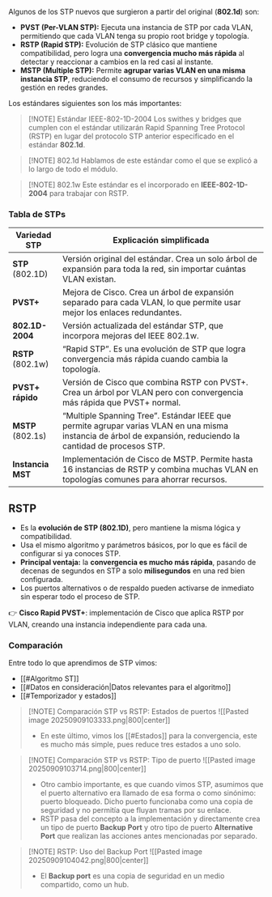 Algunos de los STP nuevos que surgieron a partir del original (**802.1d**) son:

- **PVST (Per-VLAN STP):** Ejecuta una instancia de STP por cada VLAN, permitiendo que cada VLAN tenga su propio root bridge y topología.
- **RSTP (Rapid STP):** Evolución de STP clásico que mantiene compatibilidad, pero logra una **convergencia mucho más rápida** al detectar y reaccionar a cambios en la red casi al instante.
- **MSTP (Multiple STP):** Permite **agrupar varias VLAN en una misma instancia STP**, reduciendo el consumo de recursos y simplificando la gestión en redes grandes.

Los estándares siguientes son los más importantes:

> [!NOTE] Estándar IEEE-802-1D-2004
> Los swithes y bridges que cumplen con el estándar utilizarán Rapid Spanning Tree Protocol (RSTP) en lugar del protocolo STP anterior especificado en el estándar **802.1d**.

> [!NOTE] 802.1d
> Hablamos de este estándar como el que se explicó a lo largo de todo el módulo.

> [!NOTE] 802.1w
> Este estándar es el incorporado en **IEEE-802-1D-2004** para trabajar con RSTP.

### Tabla de STPs

| Variedad STP      | Explicación simplificada                                                                                                                                      |
| ----------------- | ------------------------------------------------------------------------------------------------------------------------------------------------------------- |
| **STP** (802.1D)  | Versión original del estándar. Crea un solo árbol de expansión para toda la red, sin importar cuántas VLAN existan.                                           |
| **PVST+**         | Mejora de Cisco. Crea un árbol de expansión separado para cada VLAN, lo que permite usar mejor los enlaces redundantes.                                       |
| **802.1D-2004**   | Versión actualizada del estándar STP, que incorpora mejoras del IEEE 802.1w.                                                                                  |
| **RSTP** (802.1w) | “Rapid STP”. Es una evolución de STP que logra convergencia más rápida cuando cambia la topología.                                                            |
| **PVST+ rápido**  | Versión de Cisco que combina RSTP con PVST+. Crea un árbol por VLAN pero con convergencia más rápida que PVST+ normal.                                        |
| **MSTP** (802.1s) | “Multiple Spanning Tree”. Estándar IEEE que permite agrupar varias VLAN en una misma instancia de árbol de expansión, reduciendo la cantidad de procesos STP. |
| **Instancia MST** | Implementación de Cisco de MSTP. Permite hasta 16 instancias de RSTP y combina muchas VLAN en topologías comunes para ahorrar recursos.                       |

## RSTP

- Es la **evolución de STP (802.1D)**, pero mantiene la misma lógica y compatibilidad.
- Usa el mismo algoritmo y parámetros básicos, por lo que es fácil de configurar si ya conoces STP.
- **Principal ventaja:** la **convergencia es mucho más rápida**, pasando de decenas de segundos en STP a solo **milisegundos** en una red bien configurada.    
- Los puertos alternativos o de respaldo pueden activarse de inmediato sin esperar todo el proceso de STP.

👉 **Cisco Rapid PVST+**: implementación de Cisco que aplica RSTP por VLAN, creando una instancia independiente para cada una.

### Comparación

Entre todo lo que aprendimos de STP vimos:

- [[#Algoritmo ST]]
- [[#Datos en consideración|Datos relevantes para el algoritmo]]
- [[#Temporizador y estados]]

> [!NOTE] Comparación STP vs RSTP: Estados de puertos
> ![[Pasted image 20250909103333.png|800|center]]
> - En este último, vimos los [[#Estados]] para la convergencia, este es mucho más simple, pues reduce tres estados a uno solo.


> [!NOTE] Comparación STP vs RSTP: Tipo de puerto
> ![[Pasted image 20250909103714.png|800|center]]
> - Otro cambio importante, es que cuando vimos STP, asumimos que el puerto alternativo era llamado de esa forma o como sinónimo: puerto bloqueado. Dicho puerto funcionaba como una copia de seguridad y no permitía que fluyan tramas por su enlace.
> - RSTP pasa del concepto a la implementación y directamente crea un tipo de puerto **Backup Port** y otro tipo de puerto **Alternative Port** que realizan las acciones antes mencionadas por separado.


> [!NOTE] RSTP: Uso del Backup Port
> ![[Pasted image 20250909104042.png|800|center]]
> - El **Backup port** es una copia de seguridad en un medio compartido, como un hub.
